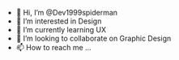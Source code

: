 - 👋 Hi, I’m @Dev1999spiderman
- 👀 I’m interested in Design
- 🌱 I’m currently learning UX
- 💞️ I’m looking to collaborate on Graphic Design
- 📫 How to reach me ...

<!---
Dev1999spiderman/Dev1999spiderman is a ✨ special ✨ repository because its `README.md` (this file) appears on your GitHub profile.
You can click the Preview link to take a look at your changes.
--->
